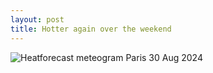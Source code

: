 ```yaml
---
layout: post
title: Hotter again over the weekend
---
```


![Heatforecast meteogram Paris 30 Aug 2024](https://heatforecast.github.io/images/paris_2024083000.png)